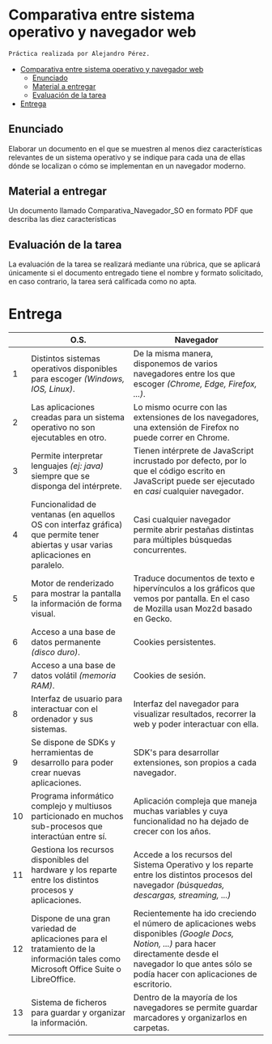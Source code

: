 # Comparativa entre sistema operativo y navegador web

```cmd
Práctica realizada por Alejandro Pérez.
```

- [Comparativa entre sistema operativo y navegador web](#comparativa-entre-sistema-operativo-y-navegador-web)
  - [Enunciado](#enunciado)
  - [Material a entregar](#material-a-entregar)
  - [Evaluación de la tarea](#evaluación-de-la-tarea)
- [Entrega](#entrega)

## Enunciado

Elaborar un documento en el que se muestren al menos diez características relevantes de un sistema operativo y se indique para cada una de ellas dónde se localizan o cómo se implementan en un navegador moderno.

## Material a entregar

Un documento llamado Comparativa_Navegador_SO en formato PDF que describa las diez características

## Evaluación de la tarea

La evaluación de la tarea se realizará mediante una rúbrica, que se aplicará únicamente si el documento entregado tiene el nombre y formato solicitado, en caso contrario, la tarea será calificada como no apta.

# Entrega

|     | O.S.                                                                                                                                | Navegador                                                                                                                                                                                                          |
| --- | ----------------------------------------------------------------------------------------------------------------------------------- | ------------------------------------------------------------------------------------------------------------------------------------------------------------------------------------------------------------------ |
| 1   | Distintos sistemas operativos disponibles para escoger *(Windows, IOS, Linux)*.                                                     | De la misma manera, disponemos de varios navegadores entre los que escoger *(Chrome, Edge, Firefox, ...)*.                                                                                                         |
| 2   | Las aplicaciones creadas para un sistema operativo no son ejecutables en otro.                                                      | Lo mismo ocurre con las extensiones de los navegadores, una extensión de Firefox no puede correr en Chrome.                                                                                                        |
| 3   | Permite interpretar lenguajes *(ej: java)* siempre que se disponga del intérprete.                                                  | Tienen intérprete de JavaScript incrustado por defecto, por lo que el código escrito en JavaScript puede ser ejecutado en *casi* cualquier navegador.                                                              |
| 4   | Funcionalidad de ventanas (en aquellos OS con interfaz gráfica) que permite tener abiertas y usar varias aplicaciones en paralelo.  | Casi cualquier navegador permite abrir pestañas distintas para múltiples búsquedas concurrentes.                                                                                                                   |
| 5   | Motor de renderizado para mostrar la pantalla la información de forma visual.                                                       | Traduce documentos de texto e hipervínculos a los gráficos que vemos por pantalla. En el caso de Mozilla usan Moz2d basado en Gecko.                                                                               |
| 6   | Acceso a una base de datos permanente *(disco duro)*.                                                                               | Cookies persistentes.                                                                                                                                                                                              |
| 7   | Acceso a una base de datos volátil *(memoria RAM)*.                                                                                 | Cookies de sesión.                                                                                                                                                                                                 |
| 8   | Interfaz de usuario para interactuar con el ordenador y sus sistemas.                                                               | Interfaz del navegador para visualizar resultados, recorrer la web y poder interactuar con ella.                                                                                                                   |
| 9   | Se dispone de SDKs y herramientas de desarrollo para poder crear nuevas aplicaciones.                                               | SDK's para desarrollar extensiones, son propios a cada navegador.                                                                                                                                                  |
| 10  | Programa informático complejo y multiusos particionado en muchos sub-procesos que interactúan entre sí.                             | Aplicación compleja que maneja muchas variables y cuya funcionalidad no ha dejado de crecer con los años.                                                                                                          |
| 11  | Gestiona los recursos disponibles del hardware y los reparte entre los distintos procesos y aplicaciones.                           | Accede a los recursos del Sistema Operativo y los reparte entre los distintos procesos del navegador *(búsquedas, descargas, streaming, ...)*                                                                      |
| 12  | Dispone de una gran variedad de aplicaciones para el tratamiento de la información tales como Microsoft Office Suite o LibreOffice. | Recientemente ha ido creciendo el número de aplicaciones webs disponibles *(Google Docs, Notion, ...)* para hacer directamente desde el navegador lo que antes sólo se podía hacer con aplicaciones de escritorio. |
| 13  | Sistema de ficheros para guardar y organizar la información.                                                                        | Dentro de la mayoría de los navegadores se permite guardar marcadores y organizarlos en carpetas.                                                                                                                  |
